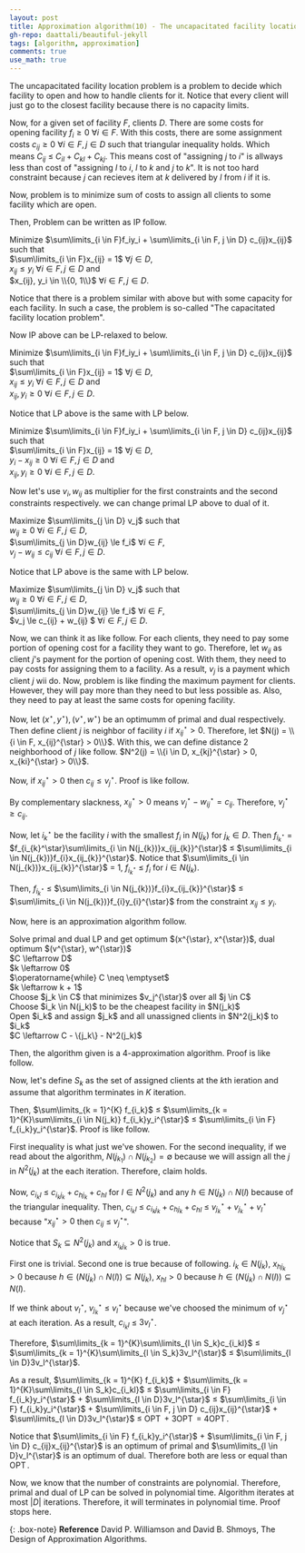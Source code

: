 ```yaml
---
layout: post
title: Approximation algorithm(10) - The uncapacitated facility location problem
gh-repo: daattali/beautiful-jekyll
tags: [algorithm, approximation]
comments: true
use_math: true
---
```


The uncapacitated facility location problem is a problem to decide which facility to open and how to handle clients for it.
Notice that every client will just go to the closest facility because there is no capacity limits.

Now, for a given set of facility $F$, clients $D$.
There are some costs for opening facility $f_i \ge 0$ $\forall i \in F$.
With this costs, there are some assignment costs $c_{ij} \ge 0$ $\forall i \in F, j \in D$ such that triangular inequality holds.
Which means $C_{ij}$ $\le$ $C_{il} + C_{kl} + C_{kj}$.
This means cost of "assigning $j$ to $i$" is allways less than cost of "assigning $l$ to $i$, $l$ to $k$ and $j$ to $k$".
It is not too hard constraint because $j$ can recieves item at $k$ delivered by $l$ from $i$ if it is.

Now, problem is to minimize sum of costs to assign all clients to some facility which are open.

Then, Problem can be written as IP follow.

Minimize $\sum\limits_{i \in F}f_iy_i + \sum\limits_{i \in F, j \in D} c_{ij}x_{ij}$ such that<br>
$\sum\limits_{i \in F}x_{ij} = 1$ $\forall j \in D$, <br>
$x_{ij} \le y_i$ $\forall i \in F, j \in D$ and <br>
$x_{ij}, y_i \in \\{0, 1\\}$ $\forall i \in F, j \in D$.

Notice that there is a problem similar with above but with some capacity for each facility.
In such a case, the problem is so-called "The capacitated facility location problem".

Now IP above can be LP-relaxed to below.

Minimize $\sum\limits_{i \in F}f_iy_i + \sum\limits_{i \in F, j \in D} c_{ij}x_{ij}$ such that <br>
$\sum\limits_{i \in F}x_{ij} = 1$ $\forall j \in D$, <br>
$x_{ij} \le y_i$ $\forall i \in F, j \in D$ and <br>
$x_{ij}, y_i \ge 0$ $\forall i \in F, j \in D$.

Notice that LP above is the same with LP below.

Minimize $\sum\limits_{i \in F}f_iy_i + \sum\limits_{i \in F, j \in D} c_{ij}x_{ij}$ such that <br>
$\sum\limits_{i \in F}x_{ij} = 1$ $\forall j \in D$, <br>
$y_i - x_{ij} \ge 0$ $\forall i \in F, j \in D$ and <br>
$x_{ij}, y_i \ge 0$ $\forall i \in F, j \in D$.

Now let's use $v_i, w_{ij}$ as multiplier for the first constraints and the second constraints respectively.
we can change primal LP above to dual of it.

Maximize $\sum\limits_{j \in D} v_j$ such that <br>
$w_{ij} \ge 0$ $\forall i \in F, j \in D$,<br>
$\sum\limits_{j \in D}w_{ij} \le f_i$ $\forall i \in F$,<br>
$v_j - w_{ij} \le c_{ij}$ $\forall i \in F, j \in D$.

Notice that LP above is the same with LP below.

Maximize $\sum\limits_{j \in D} v_j$ such that <br>
$w_{ij} \ge 0$ $\forall i \in F, j \in D$,<br>
$\sum\limits_{j \in D}w_{ij} \le f_i$ $\forall i \in F$,<br>
$v_j \le c_{ij} + w_{ij} $ $\forall i \in F, j \in D$.

Now, we can think it as like follow.
For each clients, they need to pay some portion of opening cost for a facility they want to go.
Therefore, let $w_{ij}$ as client $j$'s payment for the portion of opening cost.
With them, they need to pay costs for assigning them to a facility.
As a result, $v_j$ is a payment which client $j$ wii do.
Now, problem is like finding the maximum payment for clients.
However, they will pay more than they need to but less possible as.
Also, they need to pay at least the same costs for opening facility.

Now, let $(x^{\star}, y^{\star}), (v^{\star}, w^{\star})$ be an optimumm of primal and dual respectively.
Then define client $j$ is neighbor of facility $i$ if $x_{ij}^{\star} > 0$.
Therefore, let $N(j) = \\{i \in F, x_{ij}^{\star} > 0\\}$.
With this, we can define distance 2 neighborhood of $j$ like follow.
$N^2(j) = \\{i \in D, x_{kj}^{\star} > 0, x_{ki}^{\star} > 0\\}$.

Now, if $x_{ij}^{\star} > 0$ then $c_{ij} \le v_j^{\star}$.
Proof is like follow.

By complementary slackness, $x_{ij}^{\star} > 0$ means $v_{j}^{\star} - w_{ij}^{\star} = c_{ij}$.
Therefore, $v_j^{\star} \ge c_{ij}$.

Now, let $i_{k}^{\star}$ be the facility $i$ with the smallest $f_i$ in $N(j_{k})$ for $j_{k} \in D$.
Then $f_{i_{k}^\star}$ $=$ $f_{i_{k}^\star}\sum\limits_{i \in N(j_{k})}x_{ij_{k}}^{\star}$ $\le$ $\sum\limits_{i \in N(j_{k})}f_{i}x_{ij_{k}}^{\star}$. 
Notice that $\sum\limits_{i \in N(j_{k})}x_{ij_{k}}^{\star}$ $=$ $1$, $f_{i_{k}^\star}$ $\le$ $f_i$ for $i \in N(j_{k})$.

Then, $f_{i_{k}^\star}$ $\le$ $\sum\limits_{i \in N(j_{k})}f_{i}x_{ij_{k}}^{\star}$ $\le$ $\sum\limits_{i \in N(j_{k})}f_{i}y_{i}^{\star}$ from the constraint $x_{ij} \le y_i$.

Now, here is an approximation algorithm follow.
<div class="algorithm">
    Solve primal and dual LP and get optimum $(x^{\star}, x^{\star})$, dual optimum $(v^{\star}, w^{\star})$<br>
    $C \leftarrow D$<br>
    $k \leftarrow 0$<br>
    $\operatorname{while} C \neq \emptyset$
    <div class = "algorithm">
        $k \leftarrow k + 1$<br>
        Choose $j_k \in C$ that minimizes $v_j^{\star}$ over all $j \in C$<br>
        Choose $i_k \in N(j_k)$ to be the cheapest facility in $N(j_k)$<br>
        Open $i_k$ and assign $j_k$ and all unassigned clients in $N^2(j_k)$ to $i_k$<br>
        $C \leftarrow C - \{j_k\}  - N^2(j_k)$
    </div>
</div>

Then, the algorithm given is a 4-approximation algorithm.
Proof is like follow.

Now, let's define $S_k$ as the set of assigned clients at the $k$th ieration and assume that algorithm terminates in $K$ iteration.

Then, $\sum\limits_{k = 1}^{K} f_{i_k}$ $\le$ $\sum\limits_{k = 1}^{K}\sum\limits_{i \in N(j_k)} f_{i_k}y_i^{\star}$ $\le$ $\sum\limits_{i \in F} f_{i_k}y_i^{\star}$. Proof is like follow.

First inequality is what just we've showen.
For the second inequality, if we read about the algorithm, $N(j_{k_1}) \cap N(j_{k_2}) = \emptyset$ because we will assign all the $j$ in $N^2(j_k)$ at the each iteration. Therefore, claim holds.

Now, $c_{i_kl}$ $\le$ $c_{i_kj_k} + c_{hj_k} + c_{hl}$ for $l \in N^2(j_k)$ and any $h \in N(j_k) \cap N(l)$ because of the triangular inequality. 
Then, $c_{i_kl}$ $\le$ $c_{i_kj_k} + c_{hj_k} + c_{hl}$ $\le$ $v_{j_k}^{\star} + v_{j_k}^{\star} + v_l^{\star}$ because "$x_{ij}^{\star} > 0$ then $c_{ij}$ $\le$ $v_j^{\star}$".

Notice that $S_k \subseteq N^2(j_k)$ and $x_{i_kj_k} > 0$ is true.

First one is trivial.
Second one is true because of following.
$i_k \in N(j_k)$,
$x_{hj_k} > 0$ because $h \in (N(j_k) \cap N(l)) \subseteq N(j_k)$,
$x_{hl} > 0$ because $h \in (N(j_k) \cap N(l)) \subseteq N(l)$.

If we think about $v_l^{\star}$, $v_{j_k}^{\star}$ $\le$ $v_l^{\star}$ because we've choosed the minimum of $v_j^{\star}$ at each iteration.
As a result, $c_{i_kl}$ $\le$ $3v_l^{\star}$.

Therefore, $\sum\limits_{k = 1}^{K}\sum\limits_{l \in S_k}c_{i_kl}$ $\le$ 
$\sum\limits_{k = 1}^{K}\sum\limits_{l \in S_k}3v_l^{\star}$ $\le$
$\sum\limits_{l \in D}3v_l^{\star}$.

As a result, $\sum\limits_{k = 1}^{K} f_{i_k}$ $+$ $\sum\limits_{k = 1}^{K}\sum\limits_{l \in S_k}c_{i_kl}$ $\le$ $\sum\limits_{i \in F} f_{i_k}y_i^{\star}$ $+$ $\sum\limits_{l \in D}3v_l^{\star}$ $\le$ $\sum\limits_{i \in F} f_{i_k}y_i^{\star}$ $+$ $\sum\limits_{i \in F, j \in D} c_{ij}x_{ij}^{\star}$ $+$ $\sum\limits_{l \in D}3v_l^{\star}$ $\le$ $\operatorname{OPT}$ + $3\operatorname{OPT}$ $=$ $4\operatorname{OPT}$.

Notice that $\sum\limits_{i \in F} f_{i_k}y_i^{\star}$ $+$ $\sum\limits_{i \in F, j \in D} c_{ij}x_{ij}^{\star}$ is an optimum of primal and
$\sum\limits_{l \in D}v_l^{\star}$ is an optimum of dual.
Therefore both are less or equal than $\operatorname{OPT}$.

Now, we know that the number of constraints are polynomial.
Therefore, primal and dual of LP can be solved in polynomial time.
Algorithm iterates at most $|D|$ iterations.
Therefore, it will terminates in polynomial time.
Proof stops here.


{: .box-note}
**Reference** David P. Williamson and David B. Shmoys, The Design of Approximation Algorithms.